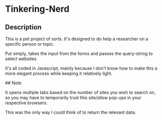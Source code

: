 # Tinkering-Nerd
## Description
<p>This is a pet project of sorts.  It's designed to do help a researcher on a specific person or topic.</p>
<p>Put simply, takes the input from the forms and passes the query-string to select websites</p>
<p>It's all coded in Javascript, mainly because I don't know how to make this a more elegant process while keeping it relatively light.</p>
## Note
<p>It opens multiple tabs based on the number of sites you wish to search on, so you may have to temporarily trust this site/allow pop-ups in your respective browsers.</p>
<p>This was the only way I could think of to return the relevant data.</p>
